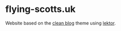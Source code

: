 # flying-scotts.uk

Website based on the [clean blog](https://github.com/BlackrockDigital/startbootstrap-clean-blog) theme using [lektor](https://github.com/lektor/lektor).
